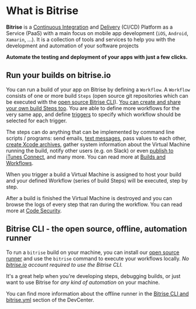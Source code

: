 # What is Bitrise

**Bitrise** is a [Continuous Integration](https://en.wikipedia.org/wiki/Continuous_integration) and [Delivery](https://en.wikipedia.org/wiki/Continuous_delivery) \(CI/CD\) Platform as a Service \(PaaS\) with a main focus on mobile app development \(`iOS`, `Android`, `Xamarin`, ...\). It is a collection of tools and services to help you with the development and automation of your software projects

**Automate the testing and deployment of your apps with just a few clicks.**

## Run your builds on bitrise.io

You can run a build of your app on Bitrise by defining a `Workflow`. A `Workflow` consists of one or more build `Steps` \(open source git repositories which can be executed with the [open source Bitrise CLI](https://www.bitrise.io/cli)\). [You can create and share your own build Steps too](https://github.com/bitrise-steplib/step-template). You are able to define more workflows for the very same app, and define [triggers](https://bitrise-io.github.io/devcenter/webhooks/trigger-map/) to specify which workflow should be selected for each trigger.

The steps can do anything that can be implemented by command line scripts / programs: send emails, [text messages](https://github.com/bitrise-io/steps-sms-text-message), pass values to each other, [create Xcode archives](https://github.com/bitrise-io/steps-xcode-archive), gather system information about the Virtual Machine running the build, notify other users \(e.g. on Slack\) or even [publish to iTunes Connect](https://github.com/bitrise-io/steps-deploy-to-itunesconnect-deliver), and many more. You can read more at [Builds and Workflows](https://github.com/OrganizationDummy/devcenter/tree/5622a428a937dfd83c38efded70b3457ce3b4841/getting-started/builds-and-workflows/README.md).

When you trigger a build a Virtual Machine is assigned to host your build and your defined Workflow \(series of build Steps\) will be executed, step by step.

After a build is finished the Virtual Machine is destroyed and you can browse the logs of every step that ran during the workflow. You can read more at [Code Security](https://github.com/OrganizationDummy/devcenter/tree/5622a428a937dfd83c38efded70b3457ce3b4841/getting-started/code-security/README.md).

## Bitrise CLI - the open source, offline, automation runner

To run a `bitrise` build on your machine, you can install our [open source runner](https://www.bitrise.io/cli) and use the `bitrise` command to execute your workflows locally. _No_ [_bitrise.io_](https://www.bitrise.io) _account required to use the Bitrise CLI._

It's a great help when you're developing steps, debugging builds, or just want to use Bitrise for _any kind of automation_ on your machine.

You can find more information about the offline runner in the [Bitrise CLI and bitrise.yml](https://github.com/OrganizationDummy/devcenter/tree/5622a428a937dfd83c38efded70b3457ce3b4841/bitrise-cli/README.md) section of the DevCenter.

